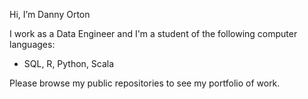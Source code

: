 Hi, I’m Danny Orton

I work as a Data Engineer and I'm a student of the following computer languages:

* SQL, R, Python, Scala

Please browse my public repositories to see my portfolio of work.

<!---
dannyvorton/dannyvorton is a ✨ special ✨ repository because its `README.md` (this file) appears on your GitHub profile.
You can click the Preview link to take a look at your changes.
--->
